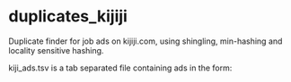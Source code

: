 # duplicates_kijiji
Duplicate finder for job ads on kijiji.com, using shingling, min-hashing and locality sensitive hashing.

kiji_ads.tsv is a tab separated file containing ads in the form: 
<title> /t <description> /t <where> /t <date> /t <ad URL> /t <full description>


